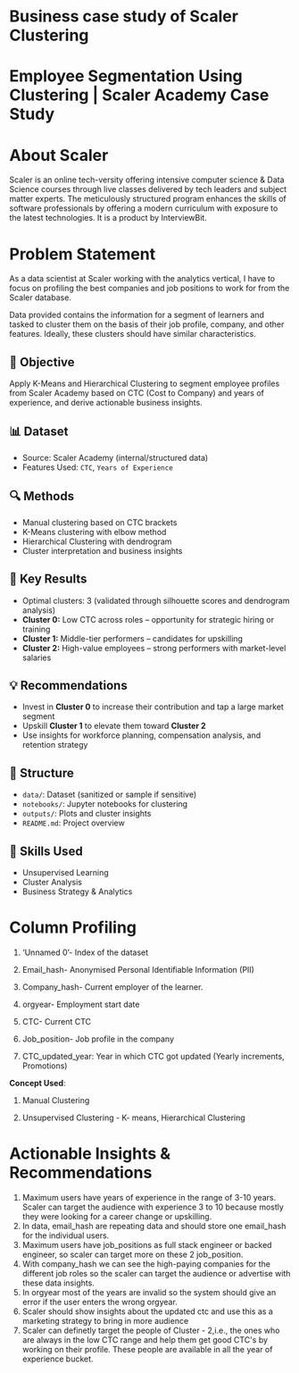 # Business case study of Scaler Clustering 
# Employee Segmentation Using Clustering | Scaler Academy Case Study

# **About Scaler**
Scaler is an online tech-versity offering intensive computer science & Data Science courses through live classes delivered by tech leaders and subject matter experts. The meticulously structured program enhances the skills of software professionals by offering a modern curriculum with exposure to the latest technologies. It is a product by InterviewBit.

# **Problem Statement**

As a data scientist at Scaler working with the analytics vertical, I have to focus on profiling the best companies and job positions to work for from the Scaler database.

Data provided contains the information for a segment of learners and tasked to cluster them on the basis of their job profile, company, and other features. Ideally, these clusters should have similar characteristics.


## 📌 Objective
Apply K-Means and Hierarchical Clustering to segment employee profiles from Scaler Academy based on CTC (Cost to Company) and years of experience, and derive actionable business insights.

## 📊 Dataset
- Source: Scaler Academy (internal/structured data)
- Features Used: `CTC`, `Years of Experience`

## 🔍 Methods
- Manual clustering based on CTC brackets
- K-Means clustering with elbow method
- Hierarchical Clustering with dendrogram
- Cluster interpretation and business insights

## 📌 Key Results
- Optimal clusters: 3 (validated through silhouette scores and dendrogram analysis)
- **Cluster 0:** Low CTC across roles – opportunity for strategic hiring or training
- **Cluster 1:** Middle-tier performers – candidates for upskilling
- **Cluster 2:** High-value employees – strong performers with market-level salaries

## 💡 Recommendations
- Invest in **Cluster 0** to increase their contribution and tap a large market segment
- Upskill **Cluster 1** to elevate them toward **Cluster 2**
- Use insights for workforce planning, compensation analysis, and retention strategy

## 📂 Structure
- `data/`: Dataset (sanitized or sample if sensitive)
- `notebooks/`: Jupyter notebooks for clustering
- `outputs/`: Plots and cluster insights
- `README.md`: Project overview

## 🧠 Skills Used
- Unsupervised Learning
- Cluster Analysis
- Business Strategy & Analytics

# **Column Profiling**

1. ‘Unnamed 0’- Index of the dataset

2. Email_hash- Anonymised Personal Identifiable Information (PII)

3. Company_hash- Current employer of the learner.

4. orgyear- Employment start date

5. CTC- Current CTC

6. Job_position- Job profile in the company

7. CTC_updated_year: Year in which CTC got updated (Yearly increments, Promotions)



**Concept Used**:


1. Manual Clustering

2. Unsupervised Clustering - K- means, Hierarchical Clustering


# **Actionable Insights & Recommendations**
1. Maximum users have years of experience in the range of 3-10 years. Scaler can target the
audience with experience 3 to 10 because mostly they were looking for a career change
or upskilling.
2. In data, email_hash are repeating data and should store one email_hash for the
individual users.
3. Maximum users have job_positions as full stack engineer or backed engineer, so scaler can target
more on these 2 job_position.
4. With company_hash we can see the high-paying
companies for the different job roles so the scaler can target the audience or advertise
with these data insights.
5. In orgyear most of the years are invalid so the system should give an error if the user
enters the wrong orgyear.
6. Scaler should show insights about the updated ctc and use
this as a marketing strategy to bring in more audience
7. Scaler can definetly target the people of Cluster - 2,i.e., the ones who are always in the low CTC range and help them get good CTC's by working on their profile. These people are available in all the year of experience bucket.
